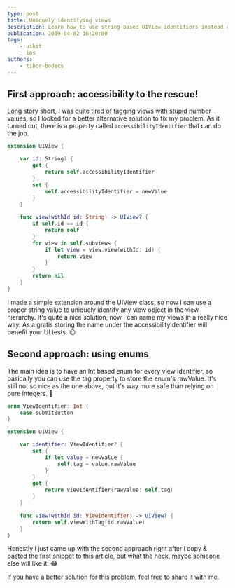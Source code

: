 ```yaml
---
type: post
title: Uniquely identifying views
description: Learn how to use string based UIView identifiers instead of tags. If you are tired of tagging views, check out these alternative solutions.
publication: 2019-04-02 16:20:00
tags: 
    - uikit
    - ios
authors:
    - tibor-bodecs
---
```



## First approach: accessibility to the rescue!

Long story short, I was quite tired of tagging views with stupid number values, so I looked for a better alternative solution to fix my problem. As it turned out, there is a property called `accessibilityIdentifier` that can do the job.

```swift
extension UIView {

    var id: String? {
        get {
            return self.accessibilityIdentifier
        }
        set {
            self.accessibilityIdentifier = newValue
        }
    }

    func view(withId id: String) -> UIView? {
        if self.id == id {
            return self
        }
        for view in self.subviews {
            if let view = view.view(withId: id) {
                return view
            }
        }
        return nil
    }
}
```

I made a simple extension around the UIView class, so now I can use a proper string value to uniquely identify any view object in the view hierarchy. It's quite a nice solution, now I can name my views in a really nice way. As a gratis storing the name under the accessibilityIdentifier will benefit your UI tests. 😉

## Second approach: using enums

The main idea is to have an Int based enum for every view identifier, so basically you can use the tag property to store the enum's rawValue. It's still not so nice as the one above, but it's way more safe than relying on pure integers. 😬

```swift
enum ViewIdentifier: Int {
    case submitButton
}

extension UIView {

    var identifier: ViewIdentifier? {
        set {
            if let value = newValue {
                self.tag = value.rawValue
            }
        }
        get {
            return ViewIdentifier(rawValue: self.tag)
        }
    }

    func view(withId id: ViewIdentifier) -> UIView? {
        return self.viewWithTag(id.rawValue)
    }
}
```

Honestly I just came up with the second approach right after I copy & pasted the first snippet to this article, but what the heck, maybe someone else will like it. 😂

If you have a better solution for this problem, feel free to share it with me.
